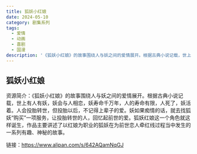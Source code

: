 ```yaml
---
title: 狐妖小红娘
date: 2024-05-10
category: 剧集系列
tags:
  - 爱情
  - 动画
  - 喜剧
  - 国漫
description: '《狐妖小红娘》的故事围绕人与妖之间的爱情展开。根据古典小说记载，世上有人有妖，妖会与人相恋，妖寿命千万年，人的寿命有限，人死了，妖活着。人会投胎转世，但投胎以后，不记得上辈子的爱。妖如果痴情的话，就去找狐妖“购买”一项服务，让投胎转世的人，回忆起前世的爱。狐妖红娘这一个角色就这样诞生，作品主要讲述了以红娘为职业的狐妖在为前世恋人牵红线过程当中发生的一系列有趣、神秘的故事。'
---
```


## 狐妖小红娘

资源简介：《狐妖小红娘》的故事围绕人与妖之间的爱情展开。根据古典小说记载，世上有人有妖，妖会与人相恋，妖寿命千万年，人的寿命有限，人死了，妖活着。人会投胎转世，但投胎以后，不记得上辈子的爱。妖如果痴情的话，就去找狐妖“购买”一项服务，让投胎转世的人，回忆起前世的爱。狐妖红娘这一个角色就这样诞生，作品主要讲述了以红娘为职业的狐妖在为前世恋人牵红线过程当中发生的一系列有趣、神秘的故事。

链接：https://www.alipan.com/s/642AQamNqGJ
